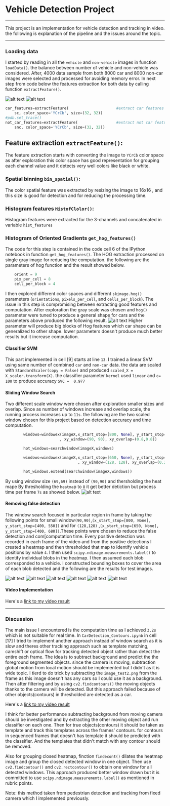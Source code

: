
# Vehicle Detection Project

[//]: # (Image References)
[image1]: ./output_images/sample_car.png
[image2]: ./output_images/sample_not_car.png
[image3]: ./output_images/hog_sample.png
[image4]: ./output_images/Detected_cars_1.png
[image5]: ./output_images/Detected_cars_2.png
[image6]: ./output_images/Detected_cars_3.png
[image7]: ./output_images/Detected_cars_4.png
[image8]: ./output_images/Detected_cars_5.png
[image9]: ./output_images/Detected_cars_6.png
[image10]: ./output_images/result.png
[video1]: ./out_video2.avi


---
This project is an implementation for vehicle detection and tracking in video. the following is explanation of the pipeline and the issues around the topic.

---
### Loading data
I started by reading in all the `vehicle` and `non-vehicle` images in function `loadData()`. the balance between number of vehicle and non-vehicle was considered. After, 4000 data sample from both 8000 car and 8000 non-car images were selected and processed for avoiding memory error. In next step from code below the features extraction for both data by calling function `extractFeature()`. 

![alt text][image1]
![alt text][image2]

```python
car_features=extractFeature(                     #extract car features
    sc, color_space='YCrCb', size=(32, 32))
#pdb.set_trace()
not_car_features=extractFeature(                 #extract not car features
    snc, color_space='YCrCb', size=(32, 32))
```

## Feature extraction `extractFeature()`:

The feature extraction starts with converting the image to `YCrCb` color space as after exploration this color space has good representation for grouping each channel value and it detects very well colors like black or white.

### Spatial binning `bin_spatial()`:
The color spatial feature was extracted by resizing the image to 16x16 , and this size is good for detection and for reducing the processing time. 

### Histogram features `HistofClolor()`:
Histogram features were extracted for the 3-channels and concatenated in variable `hist_features`

### Histogram of Oriented Gradients `get_hog_features()`

The code for this step is contained in the code cell 6 of the IPython notebook in function `get_hog_features()`. The HOG extraction processed on single gray image for reducing the computation. the following are the parameters of hog function and the result showed below.

```python
    orient = 9
    pix_per_cell = 8
    cell_per_block = 4
```
I then explored different color spaces and different `skimage.hog()` parameters (`orientations`, `pixels_per_cell`, and `cells_per_block`). The issue in this step is compromising between extracting good features and computation. After exploration the gray scale was chosen and `hog()` parameter were tuned to produce a general shape for cars and the parameters above produced the following result. 
![alt text][image3]
Higher parameter will produce big blocks of Hog features which car shape can be generalized to other shape. lower parameters doesn't produce much better results but it increase computation.

#### Classifier SVM

This part implemented in  cell [9] starts at line `13`. I trained a linear SVM using same number of combined `car` and `non-car` data. the data are scaled with `StandardScaler(copy = False)`  and produced `scaled_X = X_scaler.transform(X)`. the classifier parameter `kernel` used `linear` and `c= 100` to produce accuracy `SVC =  0.977`

#### Sliding Window Search

Two different scale window were chosen after exploration smaller sizes and overlap. Since as number of windows increase and overlap scale, the running process increases up to `11s`. the following are the two scaled window chosen for this project based on detection accuracy and time computation.

```python
        windows=windowex(imageX,x_start_stop=[800, None], y_start_stop=[400, 550]  #extract windows 
                        , xy_window=(90, 90), xy_overlap=(0.8,0.8))

        hot_windows=searchwindow(imageX,windows)

        windows=windowex(imageX,x_start_stop=[650, None], y_start_stop=[400, 680]   #extract windows
                                , xy_window=(128, 128), xy_overlap=(0.2,0.2))

        hot_windows.extend(searchwindow(imageX,windows))

```

By using window size `(69,69)` instead of `(90,90)` and thersholding the heat mape By thresholding the `heatma`p to `8` it get better detiction but process time per frame `7s` as showed below.
![alt text][image10]

#### Removing false detection

The window search focused in particular region in frame by taking the following points for small window`(90,90)`,`(x_start_stop=[800, None], y_start_stop=[400, 550])` and for `(128,128)` ,`(x_start_stop=[650, None], y_start_stop=[400, 680])`.These points were chosen to reduce the false detection and com[computation time. Every positive detection was recorded in each frame of the video and from the positive detections I created a heatmap and then thresholded that map to identify vehicle positions by value `4`.  I then used `scipy.ndimage.measurements.label()` to identify individual blobs in the heatmap.  I then assumed each blob corresponded to a vehicle.  I constructed bounding boxes to cover the area of each blob detected and the following are the results for test images. 

![alt text][image4]
![alt text][image5]
![alt text][image6]
![alt text][image7]
![alt text][image8]
![alt text][image9]


#### Video Implementation

Here's a [link to my video result](./out_video2.avi)

---

### Discussion
The main issue I encountered is the computation time as I achieved `3.2s` which is not suitable for real time. In `CarDetection_Contours.ipynb` in cell [17] I tried to implement another approach instead of window search as it is slow and theres other tracking approach such as template matching, camshift or optical flow for tracking detected object rather than detect the entire each frame. The idea is to subtract background and predict the the foreground segmented objects. since the camera is moving, subtraction global motion from local motion should be implemented but I didn't as it is wide topic. I tierd to do trick by subtracting the `image_test2.png` from the frame as this image doesn't has any cars so I could use it as a background. Then after filtering and by using `cv2.findcontours()` the moving objects thanks to the camera will be detected. But this approach failed because of other objects(contours) in thresholded are detected as a car.

Here's a [link to my video result](./out_video_c.avi)

I think for better performance subtracting background from moving camera should be investigated and by extracting the other moving object and run classifier on each one. Then for true objects(contours) it should be taken as template and track this templates across the frames' contours. for contours in sequenced frames that doesn't has template it should be predicted with the classifier. And the templates that didn't match with any contour should be removed.

Also for grouping closed heatmap, finction `findecont()` dilates the heatmap image and group the closed detected window in one object. Then use `cv2.findcontour()` and `cv2.rectcontour()` to obtain one window for all detected windows. This approach produced better window drawn but it is committed to use `scipy.ndimage.measurements.label()` as mentioned in rubric points.  

Note: this method taken from pedestrian detection and tracking from fixed camera which I implemented previously.